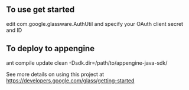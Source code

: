 ## To use get started
edit com.google.glassware.AuthUtil and specify your OAuth client secret and ID

## To deploy to appengine

ant compile update clean -Dsdk.dir=/path/to/appengine-java-sdk/

See more details on using this project at https://developers.google.com/glass/getting-started